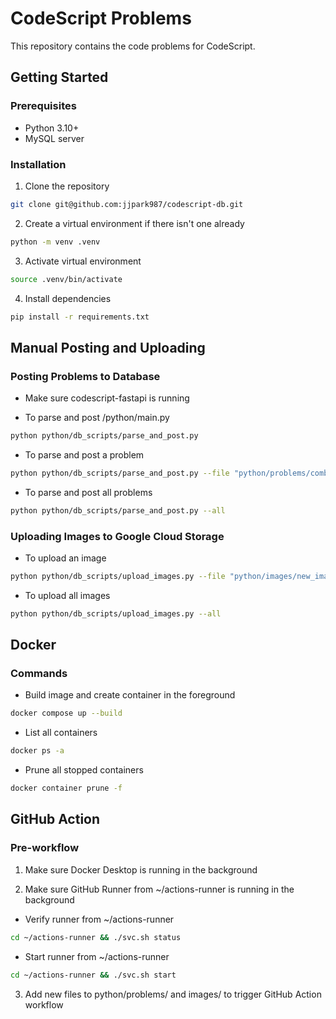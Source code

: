 # CodeScript Problems

This repository contains the code problems for CodeScript.

## Getting Started

### Prerequisites

- Python 3.10+
- MySQL server

### Installation

1. Clone the repository

```zsh
git clone git@github.com:jjpark987/codescript-db.git
```

2. Create a virtual environment if there isn't one already

```zsh
python -m venv .venv
```

3. Activate virtual environment

```zsh
source .venv/bin/activate
```

4. Install dependencies

```zsh
pip install -r requirements.txt
```

## Manual Posting and Uploading

### Posting Problems to Database

- Make sure codescript-fastapi is running

- To parse and post /python/main.py

```zsh
python python/db_scripts/parse_and_post.py
```

- To parse and post a problem

```zsh
python python/db_scripts/parse_and_post.py --file "python/problems/combinatorics/counting/new_problem.py"
```

- To parse and post all problems

```zsh
python python/db_scripts/parse_and_post.py --all
```

### Uploading Images to Google Cloud Storage

- To upload an image

```zsh
python python/db_scripts/upload_images.py --file "python/images/new_image.png"
```

- To upload all images

```zsh
python python/db_scripts/upload_images.py --all
```

## Docker

### Commands

- Build image and create container in the foreground

```zsh
docker compose up --build
```

- List all containers

```zsh
docker ps -a
```

- Prune all stopped containers

```zsh
docker container prune -f
```

## GitHub Action

### Pre-workflow

1. Make sure Docker Desktop is running in the background

2. Make sure GitHub Runner from ~/actions-runner is running in the background

- Verify runner from ~/actions-runner

```zsh
cd ~/actions-runner && ./svc.sh status
```

- Start runner from ~/actions-runner

```zsh
cd ~/actions-runner && ./svc.sh start
```

3. Add new files to python/problems/ and images/ to trigger GitHub Action workflow
